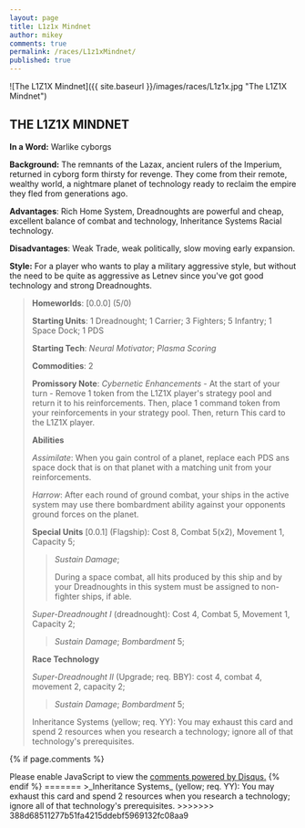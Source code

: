 ```yaml
---
layout: page
title: L1z1x Mindnet
author: mikey
comments: true
permalink: /races/L1z1xMindnet/
published: true
---
```


![The L1Z1X Mindnet]({{ site.baseurl }}/images/races/L1z1x.jpg "The L1Z1X Mindnet")

## THE L1Z1X MINDNET

**In a Word:** Warlike cyborgs

**Background:** The remnants of the Lazax, ancient rulers of the Imperium, returned in cyborg form thirsty for revenge. They come from their remote, wealthy world, a nightmare planet of technology ready to reclaim the empire they fled from generations ago.

**Advantages**: Rich Home System, Dreadnoughts are powerful and cheap, excellent balance of combat and technology, Inheritance Systems Racial technology.

**Disadvantages**: Weak Trade, weak politically, slow moving early expansion.

**Style:** For a player who wants to play a military aggressive style, but without the need to be quite as aggressive as Letnev since you've got good technology and strong Dreadnoughts. 

>**Homeworlds**: [0.0.0] (5/0)
>
>**Starting Units**: 1 Dreadnought; 1 Carrier; 3 Fighters; 5 Infantry; 1 Space Dock; 1 PDS
>
>**Starting Tech**: _Neural Motivator_; _Plasma Scoring_
>
>**Commodities**: 2
>
>**Promissory Note**: _Cybernetic Enhancements_ - At the start of your turn - Remove 1 token from the L1Z1X player's strategy pool and return it to his reinforcements. Then, place 1 command token from your reinforcements in your strategy pool. Then, return This card to the L1Z1X player.   
>
>**Abilities**
>
>_Assimilate_: When you gain control of a planet, replace each PDS ans space dock that is on that planet with a matching unit from your reinforcements.  
>
>_Harrow_: After each round of ground combat, your ships in the active system may use there bombardment ability against your opponents ground forces on the planet. 
>
>**Special Units**
>[0.0.1] (Flagship): Cost 8, Combat 5(x2), Movement 1, Capacity 5; 
>>_Sustain Damage_; 
>>
>>During a space combat, all hits produced by this ship and by your Dreadnoughts in this system must be assigned to non-fighter ships, if able. 
>
>_Super-Dreadnought I_ (dreadnought): Cost 4, Combat 5, Movement 1, Capacity 2; 
>> _Sustain Damage_; _Bombardment_ 5;
>
>**Race Technology**
>
>_Super-Dreadnought II_ (Upgrade; req. BBY): cost 4, combat 4, movement 2, capacity 2; 
>>_Sustain Damage_; _Bombardment_ 5;
>
>Inheritance Systems (yellow; req. YY): You may exhaust this card and spend 2 resources when you research a technology; ignore all of that technology's prerequisites. 

{% if page.comments %}
<div id="disqus_thread"></div>
<script>

/**
*  RECOMMENDED CONFIGURATION VARIABLES: EDIT AND UNCOMMENT THE SECTION BELOW TO INSERT DYNAMIC VALUES FROM YOUR PLATFORM OR CMS.
*  LEARN WHY DEFINING THESE VARIABLES IS IMPORTANT: https://disqus.com/admin/universalcode/#configuration-variables*/
/*
var disqus_config = function () {
this.page.url = PAGE_URL;  // Replace PAGE_URL with your page's canonical URL variable
this.page.identifier = PAGE_IDENTIFIER; // Replace PAGE_IDENTIFIER with your page's unique identifier variable
};
*/
(function() { // DON'T EDIT BELOW THIS LINE
var d = document, s = d.createElement('script');
s.src = 'https://mikeymischief-github-io.disqus.com/embed.js';
s.setAttribute('data-timestamp', +new Date());
(d.head || d.body).appendChild(s);
})();
</script>
<noscript>Please enable JavaScript to view the <a href="https://disqus.com/?ref_noscript">comments powered by Disqus.</a></noscript>
<script id="dsq-count-scr" src="//mikeymischief-github-io.disqus.com/count.js" async></script>                            
{% endif %}
=======
>_Inheritance Systems_ (yellow; req. YY): You may exhaust this card and spend 2 resources when you research a technology; ignore all of that technology's prerequisites. 
>>>>>>> 388d68511277b51fa4215ddebf5969132fc08aa9
